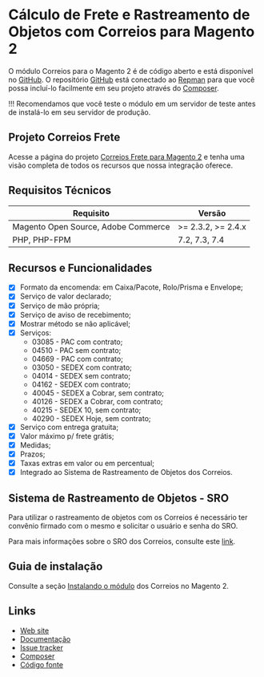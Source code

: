 # Cálculo de Frete e Rastreamento de Objetos com Correios para Magento 2

O módulo Correios para o Magento 2 é de código aberto e está disponível no [GitHub](https://github.com/eloom/module-correios-frete). O repositório [GitHub](https://github.com/eloom/module-correios-frete) está conectado ao [Repman](https://app.repman.io/organization/eloom-open/package/81520e5c-adab-4769-8430-f6fb167e41bd/details) para que você possa incluí-lo facilmente em seu projeto através do [Composer](https://getcomposer.org/).

!!! Recomendamos que você teste o módulo em um servidor de teste antes de instalá-lo em seu servidor de produção.

## Projeto Correios Frete

Acesse a página do projeto [Correios Frete para Magento 2](https://www.eloom.com.br/correios) e tenha uma visão completa de todos os recursos que nossa integração oferece.

## Requisitos Técnicos

| Requisito | Versão |
| ------ | ----------- |
| Magento Open Source, Adobe Commerce | >= 2.3.2, >= 2.4.x |
| PHP, PHP-FPM | 7.2, 7.3, 7.4 |

## Recursos e Funcionalidades

- [x] Formato da encomenda: em Caixa/Pacote, Rolo/Prisma e Envelope;
- [x] Serviço de valor declarado;
- [x] Serviço de mão própria;
- [x] Serviço de aviso de recebimento;
- [x] Mostrar método se não aplicável;
- [x] Serviços:
    - 03085 - PAC com contrato;
    - 04510 - PAC sem contrato;
    - 04669 - PAC com contrato;
    - 03050 - SEDEX com contrato;
    - 04014 - SEDEX sem contrato;
    - 04162 - SEDEX com contrato;
    - 40045 - SEDEX a Cobrar, sem contrato;
    - 40126 - SEDEX a Cobrar, com contrato;
    - 40215 - SEDEX 10, sem contrato;
    - 40290 - SEDEX Hoje, sem contrato;
- [x] Serviço com entrega gratuita;
- [x] Valor máximo p/ frete grátis;
- [x] Medidas;
- [x] Prazos;
- [x] Taxas extras em valor ou em percentual;
- [x] Integrado ao Sistema de Rastreamento de Objetos dos Correios.

## Sistema de Rastreamento de Objetos - SRO

Para utilizar o rastreamento de objetos com os Correios é necessário ter convênio firmado com o mesmo e solicitar o usuário e senha do SRO.

Para mais informações sobre o SRO dos Correios, consulte este [link](https://www.correios.com.br/solucoes-empresariais/comercio-eletronico/sistema-de-rastreamento-de-objetos).

## Guia de instalação

Consulte a seção [Instalando o módulo](https://docs.eloom.com.br/pt/correios#instalando-o-modulo) dos Correios no Magento 2.

## Links

* [Web site](https://www.eloom.com.br/correios-frete)
* [Documentação](https://docs.eloom.com.br/correios-frete)
* [Issue tracker](https://github.com/eloom/module-correios-frete/issues)
* [Composer](https://app.repman.io/organization/eloom-open/package/81520e5c-adab-4769-8430-f6fb167e41bd/details#)
* [Código fonte](https://github.com/eloom/module-correios-frete)